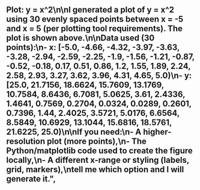 ## Plot: y = x^2\\n\\nI generated a plot of y = x^2 using 30 evenly spaced points between x = -5 and x = 5 (per plotting tool requirements). The plot is shown above.\\n\\nData used (30 points):\\n- **x**: [-5.0, -4.66, -4.32, -3.97, -3.63, -3.28, -2.94, -2.59, -2.25, -1.9, -1.56, -1.21, -0.87, -0.52, -0.18, 0.17, 0.51, 0.86, 1.2, 1.55, 1.89, 2.24, 2.58, 2.93, 3.27, 3.62, 3.96, 4.31, 4.65, 5.0)\\n- **y**: [25.0, 21.7156, 18.6624, 15.7609, 13.1769, 10.7584, 8.6436, 6.7081, 5.0625, 3.61, 2.4336, 1.4641, 0.7569, 0.2704, 0.0324, 0.0289, 0.2601, 0.7396, 1.44, 2.4025, 3.5721, 5.0176, 6.6564, 8.5849, 10.6929, 13.1044, 15.6816, 18.5761, 21.6225, 25.0)\\n\\nIf you need:\\n- A higher-resolution plot (more points),\\n- The Python/matplotlib code used to create the figure locally,\\n- A different x-range or styling (labels, grid, markers),\\ntell me which option and I will generate it.",
